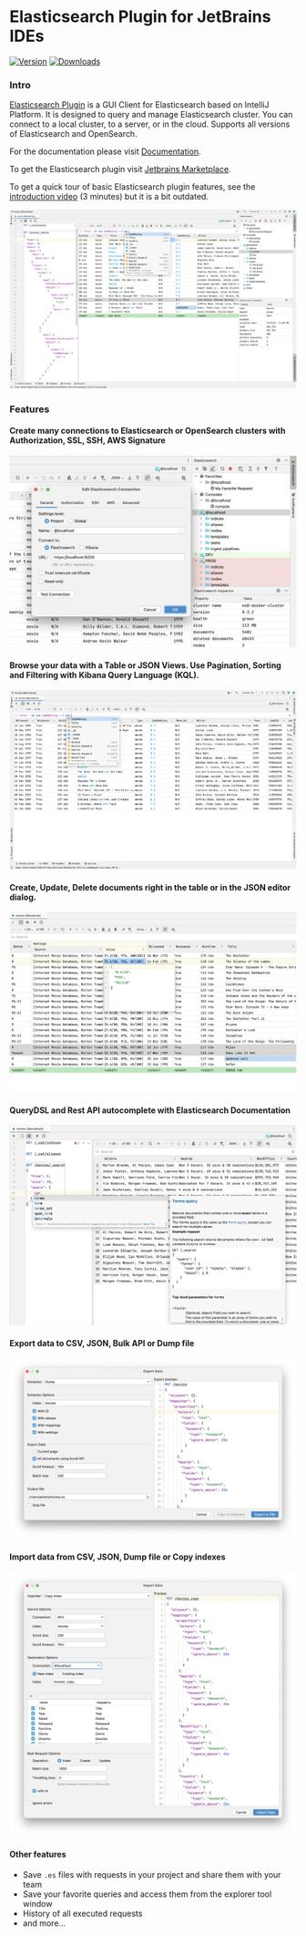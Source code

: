 # Elasticsearch Plugin for JetBrains IDEs

[![Version](https://img.shields.io/jetbrains/plugin/v/org.elasticsearch4idea.svg)](https://plugins.jetbrains.com/plugin/org.elasticsearch4idea)
[![Downloads](https://img.shields.io/jetbrains/plugin/d/org.elasticsearch4idea.svg)](https://plugins.jetbrains.com/plugin/org.elasticsearch4idea)

### Intro

[Elasticsearch Plugin](https://www.elasticsearch-idea.com/) is a GUI Client for Elasticsearch based on IntelliJ Platform.
It is designed to query and manage Elasticsearch cluster.
You can connect to a local cluster, to a server, or in the cloud.
Supports all versions of Elasticsearch and OpenSearch.

For the documentation please visit [Documentation](https://www.elasticsearch-idea.com/docs/getting-started/overview/).

To get the Elasticsearch plugin visit [Jetbrains Marketplace](https://plugins.jetbrains.com/plugin/14512-elasticsearch).


To get a quick tour of basic Elasticsearch plugin features, see the [introduction video](https://youtu.be/lSsnPGMG830) (3 minutes) 
but it is a bit outdated.

![Elasticsearch plugin](images/IntelliJ-Elasticsearch-plugin.webp)

### Features

#### Create many connections to Elasticsearch or OpenSearch clusters with Authorization, SSL, SSH, AWS Signature
![multiple connections to ES](images/multiple_connections_to_elasticsearch.webp)


#### Browse your data with a Table or JSON Views. Use Pagination, Sorting and Filtering with Kibana Query Language (KQL).
![browse and manage indices](images/browse_and_manage_data.webp)


#### Create, Update, Delete documents right in the table or in the JSON editor dialog.
![Create, Update, Delete documents](images/crud.webp)


#### QueryDSL and Rest API autocomplete with Elasticsearch Documentation
![queryDSL autocomplete](images/QueryDSL_autocomplete.webp)


#### Export data to CSV, JSON, Bulk API or Dump file
![Export data](images/export_data.webp)


#### Import data from CSV, JSON, Dump file or Copy indexes
![Import data](images/import_data.webp)


#### Other features
- Save `.es` files with requests in your project and share them with your team 
- Save your favorite queries and access them from the explorer tool window
- History of all executed requests
- and more...
